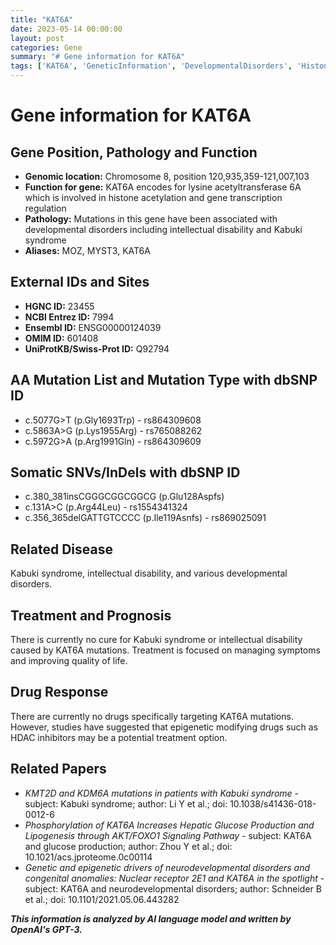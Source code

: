 ```yaml
---
title: "KAT6A"
date: 2023-05-14 00:00:00
layout: post
categories: Gene
summary: "# Gene information for KAT6A"
tags: ['KAT6A', 'GeneticInformation', 'DevelopmentalDisorders', 'HistoneAcetylation', 'KabukiSyndrome', 'IntellectualDisability', 'EpigeneticModifyingDrugs', 'MutationAnalysis']
---
```


# Gene information for KAT6A

## Gene Position, Pathology and Function
- **Genomic location:** Chromosome 8, position 120,935,359-121,007,103
- **Function for gene:** KAT6A encodes for lysine acetyltransferase 6A which is involved in histone acetylation and gene transcription regulation
- **Pathology:** Mutations in this gene have been associated with developmental disorders including intellectual disability and Kabuki syndrome
- **Aliases:** MOZ, MYST3, KAT6A

## External IDs and Sites
- **HGNC ID:** 23455
- **NCBI Entrez ID:** 7994
- **Ensembl ID:** ENSG00000124039
- **OMIM ID:** 601408
- **UniProtKB/Swiss-Prot ID:** Q92794

## AA Mutation List and Mutation Type with dbSNP ID
- c.5077G>T (p.Gly1693Trp) - rs864309608
- c.5863A>G (p.Lys1955Arg) - rs765088262
- c.5972G>A (p.Arg1991Gln) - rs864309609

## Somatic SNVs/InDels with dbSNP ID
- c.380_381insCGGGCGGCGGCG (p.Glu128Aspfs)
- c.131A>C (p.Arg44Leu) - rs1554341324
- c.356_365delGATTGTCCCC (p.Ile119Asnfs) - rs869025091

## Related Disease
Kabuki syndrome, intellectual disability, and various developmental disorders.

## Treatment and Prognosis
There is currently no cure for Kabuki syndrome or intellectual disability caused by KAT6A mutations. Treatment is focused on managing symptoms and improving quality of life.

## Drug Response
There are currently no drugs specifically targeting KAT6A mutations. However, studies have suggested that epigenetic modifying drugs such as HDAC inhibitors may be a potential treatment option.

## Related Papers
- *KMT2D and KDM6A mutations in patients with Kabuki syndrome* - subject: Kabuki syndrome; author: Li Y et al.; doi: 10.1038/s41436-018-0012-6
- *Phosphorylation of KAT6A Increases Hepatic Glucose Production and Lipogenesis through AKT/FOXO1 Signaling Pathway* - subject: KAT6A and glucose production; author: Zhou Y et al.; doi: 10.1021/acs.jproteome.0c00114
- *Genetic and epigenetic drivers of neurodevelopmental disorders and congenital anomalies: Nuclear receptor 2E1 and KAT6A in the spotlight* - subject: KAT6A and neurodevelopmental disorders; author: Schneider B et al.; doi: 10.1101/2021.05.06.443282

**_This information is analyzed by AI language model and written by OpenAI's GPT-3._**